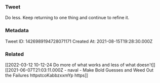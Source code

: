 ### Tweet
Do less. Keep returning to one thing and continue to refine it.

### Metadata
Tweet ID: 1426989194728071171
Created At: 2021-08-15T19:28:30.000Z

### Related
[[2022-03-12 10-12-24 Do more of what works and less of what doesn't]]
[[2021-06-07T21:03:11.000Z - naval - Make Bold Guesses and Weed Out the Failures httpstcoKabbzxxmYp https]]

